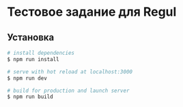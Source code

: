 # Тестовое задание для Regul


## Установка

```bash
# install dependencies
$ npm run install

# serve with hot reload at localhost:3000
$ npm run dev

# build for production and launch server
$ npm run build



```

